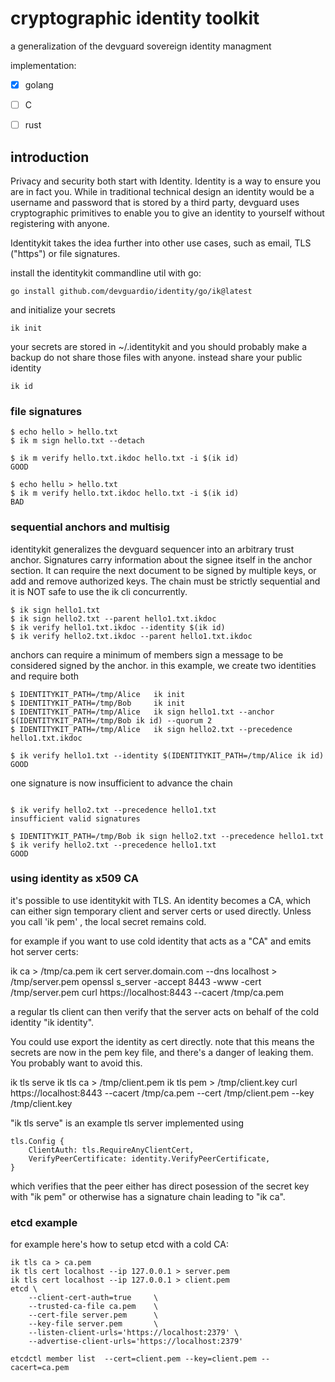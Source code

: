 cryptographic identity toolkit
==============================


a generalization of the devguard sovereign identity managment

implementation:

- [x] golang
- [ ] C
- [ ] rust



## introduction

Privacy and security both start with Identity. Identity is a way to ensure you are in fact you.
While in traditional technical design an identity would be a username and password that is stored by a third party,
devguard uses cryptographic primitives to enable you to give an identity to yourself without registering with anyone.

Identitykit takes the idea further into other use cases, such as email, TLS ("https") or file signatures.


install the identitykit commandline util with go:

```
go install github.com/devguardio/identity/go/ik@latest
```

and initialize your secrets
```
ik init
```
your secrets are stored in ~/.identitykit and you should probably make a backup
do not share those files with anyone. instead share your public identity

```
ik id
```


### file signatures


```
$ echo hello > hello.txt
$ ik m sign hello.txt --detach

$ ik m verify hello.txt.ikdoc hello.txt -i $(ik id)
GOOD

$ echo hellu > hello.txt
$ ik m verify hello.txt.ikdoc hello.txt -i $(ik id)
BAD
```


### sequential anchors and multisig

identitykit generalizes the devguard sequencer into an arbitrary trust anchor.
Signatures carry information about the signee itself in the anchor section.
It can require the next document to be signed by multiple keys, or add and remove authorized keys.
The chain must be strictly sequential and it is NOT safe to use the ik cli concurrently.

```
$ ik sign hello1.txt
$ ik sign hello2.txt --parent hello1.txt.ikdoc
$ ik verify hello1.txt.ikdoc --identity $(ik id)
$ ik verify hello2.txt.ikdoc --parent hello1.txt.ikdoc

```

anchors can require a minimum of members sign a message to be considered signed by the anchor.
in this example, we create two identities and require both

```
$ IDENTITYKIT_PATH=/tmp/Alice   ik init
$ IDENTITYKIT_PATH=/tmp/Bob     ik init
$ IDENTITYKIT_PATH=/tmp/Alice   ik sign hello1.txt --anchor $(IDENTITYKIT_PATH=/tmp/Bob ik id) --quorum 2
$ IDENTITYKIT_PATH=/tmp/Alice   ik sign hello2.txt --precedence hello1.txt.ikdoc

$ ik verify hello1.txt --identity $(IDENTITYKIT_PATH=/tmp/Alice ik id)
GOOD

```

one signature is now insufficient to advance the chain
```

$ ik verify hello2.txt --precedence hello1.txt
insufficient valid signatures

$ IDENTITYKIT_PATH=/tmp/Bob ik sign hello2.txt --precedence hello1.txt
$ ik verify hello2.txt --precedence hello1.txt
GOOD
```


### using identity as x509 CA

it's possible to use identitykit with TLS.
An identity becomes a CA, which can either sign temporary client and server certs or used directly.
Unless you call 'ik pem' , the local secret remains cold.

for example if you want to use cold identity that acts as a "CA" and emits hot server certs:

ik ca > /tmp/ca.pem
ik cert server.domain.com --dns localhost > /tmp/server.pem
openssl s_server -accept 8443 -www -cert /tmp/server.pem
curl  https://localhost:8443   --cacert /tmp/ca.pem

a regular tls client can then verify that the server acts on behalf of the cold identity "ik identity".

You could use export the identity as cert directly.
note that this means the secrets are now in the pem key file, and there's a danger of leaking them.
You probably want to avoid this.

ik tls serve
ik tls ca > /tmp/client.pem
ik tls pem > /tmp/client.key
curl  https://localhost:8443 --cacert /tmp/ca.pem --cert /tmp/client.pem --key /tmp/client.key


"ik tls serve" is an example tls server implemented using

```
tls.Config {
    ClientAuth: tls.RequireAnyClientCert,
    VerifyPeerCertificate: identity.VerifyPeerCertificate,
}
```

which verifies that the peer either has direct posession of the secret key with "ik pem"
or otherwise has a signature chain leading to "ik ca".


### etcd example

for example here's how to setup etcd with a cold CA:

```
ik tls ca > ca.pem
ik tls cert localhost --ip 127.0.0.1 > server.pem
ik tls cert localhost --ip 127.0.0.1 > client.pem
etcd \
    --client-cert-auth=true     \
    --trusted-ca-file ca.pem    \
    --cert-file server.pem      \
    --key-file server.pem       \
    --listen-client-urls='https://localhost:2379' \
    --advertise-client-urls='https://localhost:2379'

etcdctl member list  --cert=client.pem --key=client.pem --cacert=ca.pem
```

